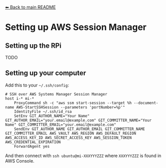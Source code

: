 [⬅ Back to main README](../README.md)

# Setting up AWS Session Manager

## Setting up the RPi

TODO

## Setting up your computer

Add this to your `~/.ssh/config`:

```
# SSH over AWS Systems Manager Session Manager
host i-* mi-*
    ProxyCommand sh -c "aws ssm start-session --target %h --document-name AWS-StartSSHSession --parameters 'portNumber=%p'"
    IdentityFile ~/.ssh/id_rsa
    SetEnv GIT_AUTHOR_NAME="Your Name" GIT_AUTHOR_EMAIL="your.email@example.com" GIT_COMMITTER_NAME="Your Name" GIT_COMMITTER_EMAIL="your.email@example.com"
    SendEnv GIT_AUTHOR_NAME GIT_AUTHOR_EMAIL GIT_COMMITTER_NAME GIT_COMMITTER_EMAIL AWS_VAULT AWS_REGION AWS_DEFAULT_REGION AWS_ACCESS_KEY_ID AWS_SECRET_ACCESS_KEY AWS_SESSION_TOKEN AWS_CREDENTIAL_EXPIRATION
    ForwardAgent yes
```

And then connect with `ssh ubuntu@mi-XXXYYYZZZ` where `XXXYYYZZZ` is found in AWS Console.
